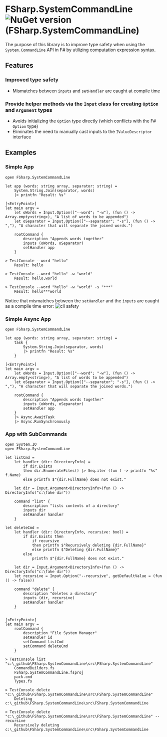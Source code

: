 # FSharp.SystemCommandLine ![NuGet version (FSharp.SystemCommandLine)](https://img.shields.io/nuget/v/FSharp.SystemCommandLine.svg?style=flat-square)

The purpose of this library is to improve type safety when using the `System.CommandLine` API in F# by utilizing computation expression syntax.



## Features

### Improved type safety
* Mismatches between `inputs` and `setHandler` are caught at compile time

### Provide helper methods via the `Input` class for creating `Option` and `Argument` types 
* Avoids initializing the `Option` type directly (which conflicts with the F# `Option` type) 
* Eliminates the need to manually cast inputs to the `IValueDescriptor` interface

## Examples

### Simple App

```F#
open FSharp.SystemCommandLine

let app (words: string array, separator: string) =
    System.String.Join(separator, words)
    |> printfn "Result: %s"
    
[<EntryPoint>]
let main argv = 
    let oWords = Input.Option(["--word"; "-w"], (fun () -> Array.empty<string>), "A list of words to be appended")
    let oSeparator = Input.Option(["--separator"; "-s"], (fun () -> ","), "A character that will separate the joined words.")

    rootCommand {
        description "Appends words together"
        inputs (oWords, oSeparator)
        setHandler app
    }        
```

```batch
> TestConsole --word "hello"
    Result: hello
    
> TestConsole --word "hello" -w "world"
    Result: hello,world
    
> TestConsole --word "hello" -w "world" -s "***"
    Result: hello***world
```

Notice that mismatches between the `setHandler` and the `inputs` are caught as a compile time error:
![cli safety](https://user-images.githubusercontent.com/1030435/158190730-b1ae0bbf-825b-48c4-b267-05a1853de4d9.gif)


### Simple Async App

```F#
open FSharp.SystemCommandLine

let app (words: string array, separator: string) = 
    task {
        System.String.Join(separator, words)
        |> printfn "Result: %s"
    }
    
[<EntryPoint>]
let main argv = 
    let oWords = Input.Option(["--word"; "-w"], (fun () -> Array.empty<string>), "A list of words to be appended")
    let oSeparator = Input.Option(["--separator"; "-s"], (fun () -> ","), "A character that will separate the joined words.")
    
    rootCommand {
        description "Appends words together"
        inputs (oWords, oSeparator)
        setHandler app
    }        
    |> Async.AwaitTask
    |> Async.RunSynchronously
```

### App with SubCommands

```F#
open System.IO
open FSharp.SystemCommandLine

let listCmd = 
    let handler (dir: DirectoryInfo) = 
        if dir.Exists 
        then dir.EnumerateFiles() |> Seq.iter (fun f -> printfn "%s" f.Name)
        else printfn $"{dir.FullName} does not exist."
        
    let dir = Input.Argument<DirectoryInfo>(fun () -> DirectoryInfo("c:\fake dir"))

    command "list" {
        description "lists contents of a directory"
        inputs dir
        setHandler handler
    }

let deleteCmd = 
    let handler (dir: DirectoryInfo, recursive: bool) = 
        if dir.Exists then 
            if recursive
            then printfn $"Recursively deleting {dir.FullName}"
            else printfn $"Deleting {dir.FullName}"
        else 
            printfn $"{dir.FullName} does not exist."

    let dir = Input.Argument<DirectoryInfo>(fun () -> DirectoryInfo("c:\fake dir"))
    let recursive = Input.Option("--recursive", getDefaultValue = (fun () -> false))

    command "delete" {
        description "deletes a directory"
        inputs (dir, recursive)
        setHandler handler
    }
        

[<EntryPoint>]
let main argv = 
    rootCommand {
        description "File System Manager"
        setHandler id
        setCommand listCmd
        setCommand deleteCmd
    }
```

```batch
> TestConsole list "c:\_github\FSharp.SystemCommandLine\src\FSharp.SystemCommandLine"
    CommandBuilders.fs
    FSharp.SystemCommandLine.fsproj
    pack.cmd
    Types.fs

> TestConsole delete "c:\_github\FSharp.SystemCommandLine\src\FSharp.SystemCommandLine"
    Deleting c:\_github\FSharp.SystemCommandLine\src\FSharp.SystemCommandLine

> TestConsole delete "c:\_github\FSharp.SystemCommandLine\src\FSharp.SystemCommandLine" --recursive
    Recursively deleting c:\_github\FSharp.SystemCommandLine\src\FSharp.SystemCommandLine
```
